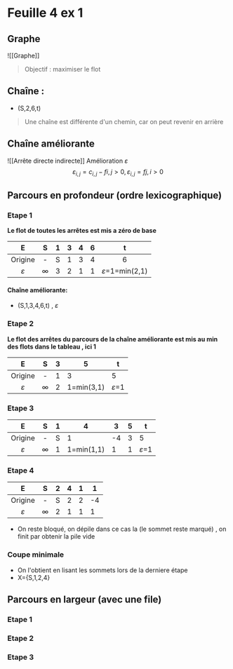# Feuille 4 ex 1
## Graphe

![[Graphe]]
> Objectif : maximiser le flot
## Chaîne :
- (S,2,6,t)

> Une chaîne est différente d'un chemin, car on peut revenir en arrière
## Chaîne améliorante
![[Arrête directe indirecte]]
Amélioration $\varepsilon$
$$\varepsilon_{i,j}=c_{i,j}-f{i,j}>0 ,\varepsilon_{i,j}=f{j,i}>0 $$
## Parcours en profondeur (ordre lexicographique)
### Etape 1
**Le flot de toutes les arrêtes est mis a zéro de base**

|       E       |    S     |  1  |  3  |  4  |  6  |            t             |
| :-----------: | :------: | :-: | :-: | :-: | :-: | :----------------------: |
|    Origine    |    -     |  S  |  1  |  3  |  4  |            6             |
| $\varepsilon$ | $\infty$ |  3  |  2  |  1  |  1  | $\varepsilon$=1=min(2,1) |
#### Chaîne améliorante:
- (S,1,3,4,6,t) , $\varepsilon$
### Etape 2
**Le flot des arrêtes du parcours de la chaîne améliorante est mis au min des flots dans le tableau , ici 1**

|       E       |    S     | 3   | 5          | t               |
| :-----------: | :------: | --- | ---------- | --------------- |
|    Origine    |    -     | 1   | 3          | 5               |
| $\varepsilon$ | $\infty$ | 2   | 1=min(3,1) | $\varepsilon$=1 |
### Etape 3
|       E       |    S     | 1   | 4          | 3   | 5   | t               |
| :-----------: | :------: | --- | ---------- | --- | --- | --------------- |
|    Origine    |    -     | S   | 1          | -4  | 3   | 5               |
| $\varepsilon$ | $\infty$ | 1   | 1=min(1,1) | 1   | 1   | $\varepsilon$=1 |
### Etape 4
|       E       |    S     | 2   | 4   | 1   | 1   |
| :-----------: | :------: | --- | --- | --- | --- |
|    Origine    |    -     | S   | 2   | 2   | -4  |
| $\varepsilon$ | $\infty$ | 2   | 1   | 1   | 1   |
- On reste bloqué, on dépile dans ce cas la (le sommet reste marqué) , on finit par obtenir la pile vide
### Coupe minimale
- On l'obtient en lisant les sommets lors de la derniere étape
- X={S,1,2,4}
## Parcours en largeur (avec une file)
### Etape 1
### Etape 2
### Etape 3
